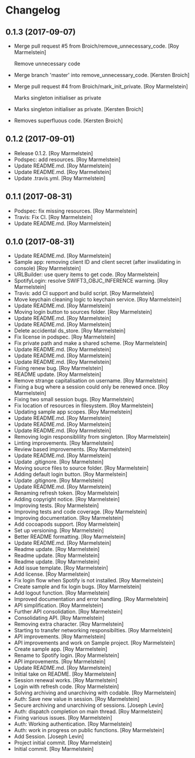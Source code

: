 Changelog
=========

0.1.3 (2017-09-07)
------------------
- Merge pull request #5 from Broich/remove_unnecessary_code. [Roy
  Marmelstein]

  Remove unnecessary code
- Merge branch 'master' into remove_unnecessary_code. [Kersten Broich]
- Merge pull request #4 from Broich/mark_init_private. [Roy Marmelstein]

  Marks singleton initialiser as private
- Marks singleton initialiser as private. [Kersten Broich]
- Removes superfluous code. [Kersten Broich]


0.1.2 (2017-09-01)
------------------
- Release 0.1.2. [Roy Marmelstein]
- Podspec: add resources. [Roy Marmelstein]
- Update README.md. [Roy Marmelstein]
- Update README.md. [Roy Marmelstein]
- Update .travis.yml. [Roy Marmelstein]


0.1.1 (2017-08-31)
------------------
- Podspec: fix missing resources. [Roy Marmelstein]
- Travis: Fix CI. [Roy Marmelstein]
- Update README.md. [Roy Marmelstein]


0.1.0 (2017-08-31)
------------------
- Update README.md. [Roy Marmelstein]
- Sample app: removing client ID and client secret (after invalidating
  in console) [Roy Marmelstein]
- URLBuilder: use query items to get code. [Roy Marmelstein]
- SpotifyLogin: resolve SWIFT3_OBJC_INFERENCE warning. [Roy Marmelstein]
- Travis: add CI support and build script. [Roy Marmelstein]
- Move keychain cleaning logic to keychain service. [Roy Marmelstein]
- Update README.md. [Roy Marmelstein]
- Moving login button to sources folder. [Roy Marmelstein]
- Update README.md. [Roy Marmelstein]
- Update README.md. [Roy Marmelstein]
- Delete accidental ds_store. [Roy Marmelstein]
- Fix license in podspec. [Roy Marmelstein]
- Fix private path and make a shared scheme. [Roy Marmelstein]
- Update README.md. [Roy Marmelstein]
- Update README.md. [Roy Marmelstein]
- Update README.md. [Roy Marmelstein]
- Fixing renew bug. [Roy Marmelstein]
- README update. [Roy Marmelstein]
- Remove strange capitalisation on username. [Roy Marmelstein]
- Fixing a bug where a session could only be renewed once. [Roy
  Marmelstein]
- Fixing two small session bugs. [Roy Marmelstein]
- Fix location of resources in filesystem. [Roy Marmelstein]
- Updating sample app scopes. [Roy Marmelstein]
- Update README.md. [Roy Marmelstein]
- Update README.md. [Roy Marmelstein]
- Update README.md. [Roy Marmelstein]
- Removing login responsiblility from singleton. [Roy Marmelstein]
- Linting improvements. [Roy Marmelstein]
- Review based improvements. [Roy Marmelstein]
- Update README.md. [Roy Marmelstein]
- Update .gitignore. [Roy Marmelstein]
- Moving source files to source folder. [Roy Marmelstein]
- Adding default login button. [Roy Marmelstein]
- Update .gitignore. [Roy Marmelstein]
- Update README.md. [Roy Marmelstein]
- Renaming refresh token. [Roy Marmelstein]
- Adding copyright notice. [Roy Marmelstein]
- Improving tests. [Roy Marmelstein]
- Improving tests and code coverage. [Roy Marmelstein]
- Improving documentation. [Roy Marmelstein]
- Add cocoapods support. [Roy Marmelstein]
- Set up versioning. [Roy Marmelstein]
- Better README formatting. [Roy Marmelstein]
- Update README.md. [Roy Marmelstein]
- Readme update. [Roy Marmelstein]
- Readme update. [Roy Marmelstein]
- Readme update. [Roy Marmelstein]
- Add issue template. [Roy Marmelstein]
- Add license. [Roy Marmelstein]
- Fix login flow when Spotify is not installed. [Roy Marmelstein]
- Create sample and fix login bugs. [Roy Marmelstein]
- Add logout function. [Roy Marmelstein]
- Improved documentation and error handling. [Roy Marmelstein]
- API simplification. [Roy Marmelstein]
- Further API consolidation. [Roy Marmelstein]
- Consolidating API. [Roy Marmelstein]
- Removing extra character. [Roy Marmelstein]
- Starting to transfer networking responsibilties. [Roy Marmelstein]
- API improvements. [Roy Marmelstein]
- API improvements and work on Sample project. [Roy Marmelstein]
- Create sample app. [Roy Marmelstein]
- Rename to Spotify login. [Roy Marmelstein]
- API improvements. [Roy Marmelstein]
- Update README.md. [Roy Marmelstein]
- Initial take on README. [Roy Marmelstein]
- Session renewal works. [Roy Marmelstein]
- Login with refresh code. [Roy Marmelstein]
- Solving archiving and unarchiving with codable. [Roy Marmelstein]
- Auth: Save new value in session. [Roy Marmelstein]
- Secure archiving and unarchiving of sessions. [Joseph Levin]
- Auth: dispatch completion on main thread. [Roy Marmelstein]
- Fixing various issues. [Roy Marmelstein]
- Auth: Working authentication. [Roy Marmelstein]
- Auth: work in progress on public functions. [Roy Marmelstein]
- Add Session. [Joseph Levin]
- Project initial commit. [Roy Marmelstein]
- Initial commit. [Roy Marmelstein]

